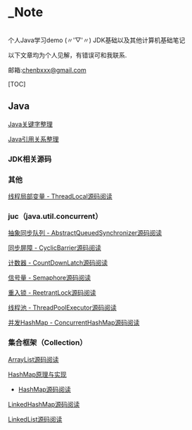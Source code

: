 # _Note

<br/>
个人Java学习demo  (〃'▽'〃)
JDK基础以及其他计算机基础笔记

以下文章均为个人见解，有错误可和我联系.

邮箱:chenbxxx@gmail.com

[TOC]

## Java

[Java关键字整理](./java/jdk/Java关键字整理.md)

[Java引用关系整理](./java/jdk/Java中的引用关系.md)



### JDK相关源码

### 其他

[线程局部变量 - ThreadLocal源码阅读](./java/jdk/ThreadLocal源码阅读.md)

### juc（java.util.concurrent）

[抽象同步队列 - AbstractQueuedSynchronizer源码阅读](./java/jdk/juc/AbstractQueuedSynchronizer.md)

[同步屏障 - CyclicBarrier源码阅读](./java/jdk/juc/CyclicBarrier.md)

[计数器 - CountDownLatch源码阅读](./java/jdk/juc/CountDownLatch.md)

[信号量 - Semaphore源码阅读](./java/jdk/juc/Semaphore.md)

[重入锁 - ReetrantLock源码阅读](./java/jdk/juc/ReetrantLock.md)

[线程池 - ThreadPoolExecutor源码阅读 ](./java/jdk/juc/ThreadPoolExecutor源码解析.md)

[并发HashMap - ConcurrentHashMap源码阅读](./java/jdk/juc/ConcurrentHashMap源码阅读(jdk1.8).md)

### 集合框架（Collection）

[ArrayList源码阅读](./java/jdk/collection/ArrayList.md)

[HashMap原理与实现](./java/jdk/collection/HashMap.md)

- [HashMap源码阅读](./java/jdk/collection/HashMap源码阅读.md)

[LinkedHashMap源码阅读](./java/jdk/collection/LinkedHashMap源码阅读.md)

[LinkedList源码阅读](./java/jdk/collection/LinkedList源码阅读.md)